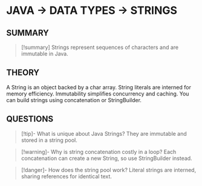 # JAVA -> DATA TYPES -> STRINGS
## SUMMARY
> [!summary]
> Strings represent sequences of characters and are immutable in Java.

## THEORY
A String is an object backed by a char array. String literals are interned for memory efficiency. Immutability simplifies concurrency and caching. You can build strings using concatenation or StringBuilder.

## QUESTIONS
> [!tip]- What is unique about Java Strings?
> They are immutable and stored in a string pool.

> [!warning]- Why is string concatenation costly in a loop?
> Each concatenation can create a new String, so use StringBuilder instead.

> [!danger]- How does the string pool work?
> Literal strings are interned, sharing references for identical text.
